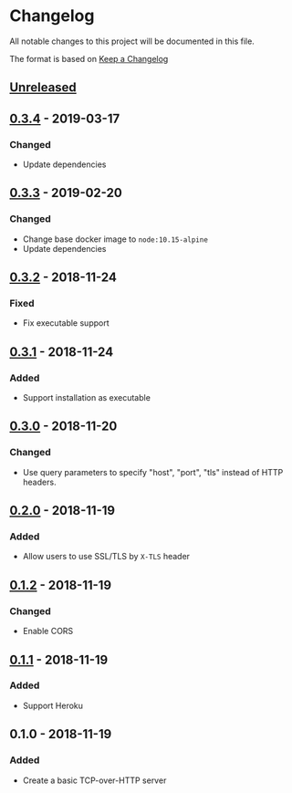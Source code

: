 # Changelog
All notable changes to this project will be documented in this file.

The format is based on [Keep a Changelog](http://keepachangelog.com/en/1.0.0/)

## [Unreleased]

## [0.3.4] - 2019-03-17
### Changed
* Update dependencies

## [0.3.3] - 2019-02-20
### Changed
* Change base docker image to `node:10.15-alpine`
* Update dependencies

## [0.3.2] - 2018-11-24
### Fixed
* Fix executable support

## [0.3.1] - 2018-11-24
### Added 
* Support installation as executable 

## [0.3.0] - 2018-11-20
### Changed 
* Use query parameters to specify "host", "port", "tls" instead of HTTP headers.

## [0.2.0] - 2018-11-19
### Added
* Allow users to use SSL/TLS by `X-TLS` header

## [0.1.2] - 2018-11-19
### Changed
* Enable CORS

## [0.1.1] - 2018-11-19
### Added
* Support Heroku

## 0.1.0 - 2018-11-19
### Added
* Create a basic TCP-over-HTTP server

[Unreleased]: https://github.com/nwtgck/tcphttp-server/compare/v0.3.4...HEAD
[0.3.4]: https://github.com/nwtgck/tcphttp-server/compare/v0.3.3...v0.3.4
[0.3.3]: https://github.com/nwtgck/tcphttp-server/compare/v0.3.2...v0.3.3
[0.3.2]: https://github.com/nwtgck/tcphttp-server/compare/v0.3.1...v0.3.2
[0.3.1]: https://github.com/nwtgck/tcphttp-server/compare/v0.3.0...v0.3.1
[0.3.0]: https://github.com/nwtgck/tcphttp-server/compare/v0.2.0...v0.3.0
[0.2.0]: https://github.com/nwtgck/tcphttp-server/compare/v0.1.2...v0.2.0
[0.1.2]: https://github.com/nwtgck/tcphttp-server/compare/v0.1.1...v0.1.2
[0.1.1]: https://github.com/nwtgck/tcphttp-server/compare/v0.1.0...v0.1.1
